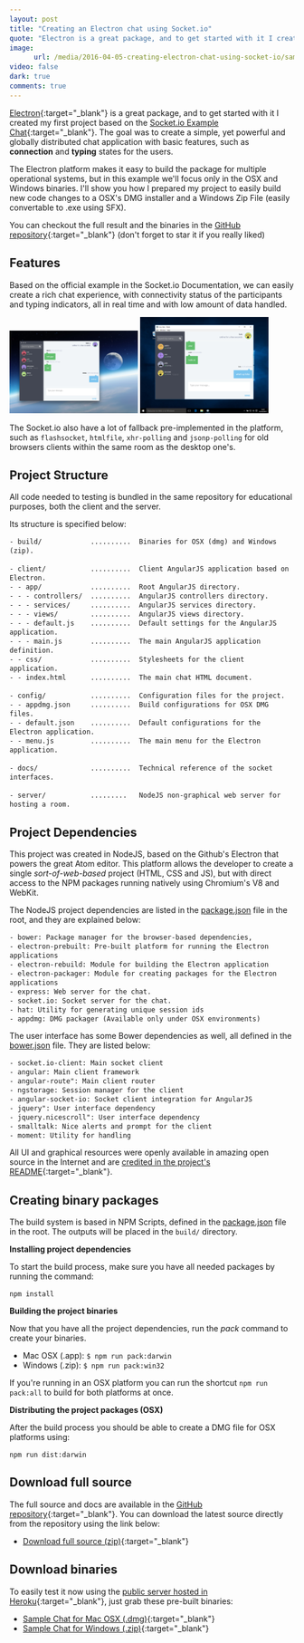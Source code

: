 ```yaml
---
layout: post
title: "Creating an Electron chat using Socket.io"
quote: "Electron is a great package, and to get started with it I created my first project based on the official Socket.io Example Chat. The goal was to create a simple, yet powerful and globally distributed chat application with basic features, such as connection and typing states for the users."
image:
      url: /media/2016-04-05-creating-electron-chat-using-socket-io/sample-chat-osx-screen.png
video: false
dark: true
comments: true
---
```


[Electron](http://electron.atom.io){:target="_blank"} is a great package, and to get started with it I created my first project based on the [Socket.io Example Chat](http://socket.io){:target="_blank"}. The goal was to create a simple, yet powerful and globally distributed chat application with basic features, such as **connection** and **typing** states for the users.

The Electron platform makes it easy to build the package for multiple operational systems, but in this example we'll focus only in the OSX and Windows binaries. I'll show you how I prepared my project to easily build new code changes to a OSX's DMG installer and a Windows Zip File (easily convertable to .exe using SFX).

You can checkout the full result and the binaries in the [GitHub repository](https://github.com/luiseduardobrito/sample-chat-electron){:target="_blank"} (don't forget to star it if you really liked)


## Features

Based on the official example in the Socket.io Documentation, we can easily create a rich chat experience, with connectivity status of the participants and typing indicators, all in real time and with low amount of data handled.

<!-- TODO: link for images in full size -->
<img src="/media/2016-04-05-creating-electron-chat-using-socket-io/sample-chat-osx-screen.png" style="max-height: 200px; max-width: 45%;" alt="Mac OSX Chat Screenshot">
<img src="/media/2016-04-05-creating-electron-chat-using-socket-io/sample-chat-win-screen.png" style="max-height: 200px; max-width: 45%;" alt="Windows Chat Screenshot">

The Socket.io also have a lot of fallback pre-implemented in the platform, such as ```flashsocket```, ```htmlfile```, ```xhr-polling``` and ```jsonp-polling``` for old browsers clients within the same room as the desktop one's.


## Project Structure

All code needed to testing is bundled in the same repository for educational purposes, both the client and the server.

Its structure is specified below:

```
- build/            ..........  Binaries for OSX (dmg) and Windows (zip).

- client/           ..........  Client AngularJS application based on Electron.
- - app/            ..........  Root AngularJS directory.
- - - controllers/  ..........  AngularJS controllers directory.
- - - services/     ..........  AngularJS services directory.
- - - views/        ..........  AngularJS views directory.
- - - default.js    ..........  Default settings for the AngularJS application.
- - - main.js       ..........  The main AngularJS application definition.
- - css/            ..........  Stylesheets for the client application.
- - index.html      ..........  The main chat HTML document.

- config/           ..........  Configuration files for the project.
- - appdmg.json     ..........  Build configurations for OSX DMG files.
- - default.json    ..........  Default configurations for the Electron application.
- - menu.js         ..........  The main menu for the Electron application.

- docs/             ..........  Technical reference of the socket interfaces.

- server/           .........   NodeJS non-graphical web server for hosting a room.

```


## Project Dependencies

This project was created in NodeJS, based on the Github's Electron that powers the great Atom editor. This platform allows the developer to create a single *sort-of-web-based* project (HTML, CSS and JS), but with direct access to the NPM packages running natively using Chromium's V8 and WebKit.

The NodeJS project dependencies are listed in the [package.json](https://github.com/luiseduardobrito/sample-chat-electron/blob/master/package.json) file in the root, and they are explained below:
```
- bower: Package manager for the browser-based dependencies,
- electron-prebuilt: Pre-built platform for running the Electron applications
- electron-rebuild: Module for building the Electron application
- electron-packager: Module for creating packages for the Electron applications
- express: Web server for the chat.
- socket.io: Socket server for the chat.
- hat: Utility for generating unique session ids
- appdmg: DMG packager (Available only under OSX environments)
```

The user interface has some Bower dependencies as well, all defined in the [bower.json](https://github.com/luiseduardobrito/sample-chat-electron/blob/master/bower.json) file. They are listed below:
```
- socket.io-client: Main socket client
- angular: Main client framework
- angular-route": Main client router
- ngstorage: Session manager for the client
- angular-socket-io: Socket client integration for AngularJS
- jquery": User interface dependency
- jquery.nicescroll": User interface dependency
- smalltalk: Nice alerts and prompt for the client
- moment: Utility for handling
```

All UI and graphical resources were openly available in amazing open source in the Internet and are [credited in the project's README](https://github.com/luiseduardobrito/sample-chat-electron#open-source-dependencies){:target="_blank"}.


## Creating binary packages

The build system is based in NPM Scripts, defined in the [package.json](https://github.com/luiseduardobrito/sample-chat-electron/blob/master/package.json) file in the root. The outputs will be placed in the ```build/``` directory.

**Installing project dependencies**

To start the build process, make sure you have all needed packages by running the command:
```shell
npm install
```

**Building the project binaries**

Now that you have all the project dependencies, run the *pack* command to create your binaries.

- Mac OSX (.app): ```$ npm run pack:darwin```
- Windows (.zip): ```$ npm run pack:win32```

If you're running in an OSX platform you can run the shortcut ```npm run pack:all``` to build for both platforms at once.

**Distributing the project packages (OSX)**

After the build process you should be able to create a DMG file for OSX platforms using:
```shell
npm run dist:darwin
```



## Download full source

The full source and docs are available in the [GitHub repository](https://github.com/luiseduardobrito/sample-chat-electron){:target="_blank"}. You can download the latest source directly from the repository using the link below:

- [Download full source (zip)](https://github.com/luiseduardobrito/sample-chat-electron/archive/master.zip){:target="_blank"}

## Download binaries

To easily test it now using the [public server hosted in Heroku](https://radiant-river-70847.herokuapp.com/api){:target="_blank"}, just grab these pre-built binaries:

- [Sample Chat for Mac OSX (.dmg)](https://github.com/luiseduardobrito/sample-chat-electron/blob/master/build/SampleChat.dmg?raw=true){:target="_blank"}
- [Sample Chat for Windows (.zip)](https://github.com/luiseduardobrito/sample-chat-electron/blob/master/build/SampleChat.zip?raw=true){:target="_blank"}